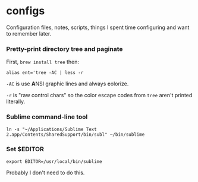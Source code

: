 # configs
Configuration files, notes, scripts, things I spent time configuring and want to remember later.

### Pretty-print directory tree and paginate

First, `brew install tree` then:

```
alias ent='tree -AC | less -r
```

`-AC` is use **A**NSI graphic lines and always **c**olorize.

`-r` is "raw control chars" so the color escape codes from `tree` aren't printed literally.

### Sublime command-line tool

```
ln -s "~/Applications/Sublime Text 2.app/Contents/SharedSupport/bin/subl" ~/bin/sublime
```

### Set $EDITOR

```
export EDITOR=/usr/local/bin/sublime
```

Probably I don't need to do this.